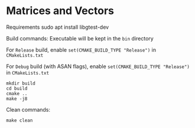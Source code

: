 # Matrices and Vectors
Requirements
    sudo apt install libgtest-dev

Build commands: Executable will be kept in the `bin` directory

For `Release` build, enable `set(CMAKE_BUILD_TYPE "Release")` in `CMakeLists.txt`

For `Debug` build (with ASAN flags), enable `set(CMAKE_BUILD_TYPE "Release")` in `CMakeLists.txt`
    

    mkdir build
    cd build
    cmake ..
    make -j8
    
Clean commands:

    make clean
    
